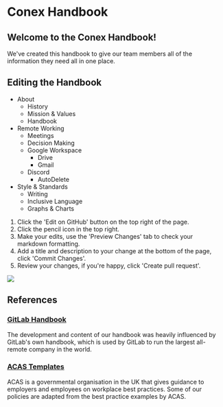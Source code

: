 # Conex Handbook

## Welcome to the Conex Handbook!

We've created this handbook to give our team members all of the information they need all in one place.

## Editing the Handbook

* About
  * History
  * Mission & Values
  * Handbook
* Remote Working
  * Meetings
  * Decision Making
  * Google Workspace
    * Drive
    * Gmail
  * Discord
    * AutoDelete
* Style & Standards
  * Writing
  * Inclusive Language
  * Graphs & Charts

1. Click the 'Edit on GitHub' button on the top right of the page.
2. Click the pencil icon in the top right.
3. Make your edits, use the 'Preview Changes' tab to check your markdown formatting.
4. Add a title and description to your change at the bottom of the page, click 'Commit Changes'.
5. Review your changes, if you're happy, click 'Create pull request'.

![](https://mermaid.ink/img/eyJjb2RlIjoiZ3JhcGggTFJcbiAgICBBW0NyZWF0ZSBwdWxsIHJlcXVlc3RdXG4gICAgQSAtLT4gQltSZXZpZXddXG4gICAgQiAtLSBBcHByb3ZlZCAtLS0-IENbUHVibGlzaGVkIHRvIGhhbmRib29rXSIsIm1lcm1haWQiOnsidGhlbWUiOiJkZWZhdWx0In0sInVwZGF0ZUVkaXRvciI6ZmFsc2V9)

## References

### [GitLab Handbook](https://about.gitlab.com/handbook)

The development and content of our handbook was heavily influenced by GitLab's own handbook, which is used by GitLab to run the largest all-remote company in the world.

### [ACAS Templates](https://www.acas.org.uk/templates-for-employers)

ACAS is a governmental organisation in the UK that gives guidance to employers and employees on workplace best practices. Some of our policies are adapted from the best practice examples by ACAS.

